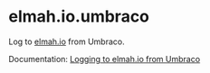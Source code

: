 # elmah.io.umbraco

Log to [elmah.io](https://elmah.io/) from Umbraco.

Documentation: [Logging to elmah.io from Umbraco](https://docs.elmah.io/logging-to-elmah-io-from-umbraco/)